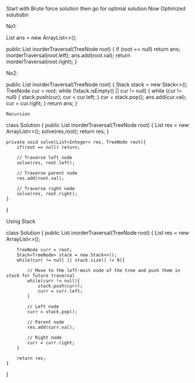 Start with Brute force solution
then go for optimal solution
Now Optimized solutiobn


No1:

 List<Integer> ans = new ArrayList<>();

public List<Integer> inorderTraversal(TreeNode root) {
   if (root == null) return ans;
   inorderTraversal(root.left);
   ans.add(root.val);
   return inorderTraversal(root.right);
}
  
  
  
No2:

   public List<Integer> inorderTraversal(TreeNode root) {
	Stack<TreeNode> stack = new Stack<>();
	TreeNode cur = root;
	while (!stack.isEmpty() || cur != null) {
		while (cur != null) {
    		stack.push(cur);
    		cur = cur.left;
    	}
		cur = stack.pop();
		ans.add(cur.val);
		cur = cur.right;
 	}
	return ans;
}

	
	
	
	Recursion

class Solution {
    public List<Integer> inorderTraversal(TreeNode root) {
        List<Integer> res = new ArrayList<>();
        solve(res,root);
        return res;
    }
    
    private void solve(List<Integer> res, TreeNode root){
        if(root == null) return;
        
		// Traverse left node
        solve(res, root.left);
		
		// Traverse parent node
        res.add(root.val);
		
		// Traverse right node
        solve(res, root.right);
    }
}
	
	
	
	
Using Stack

class Solution {
    public List<Integer> inorderTraversal(TreeNode root) {
        List<Integer> res = new ArrayList<>();
        
        TreeNode curr = root;
        Stack<TreeNode> stack = new Stack<>();
        while(curr != null || stack.size() != 0){
            
            // Move to the left-most node of the tree and push them in stack for future traversal
            while(curr != null){
                stack.push(curr);
                curr = curr.left;
            }
            
            // Left node
            curr = stack.pop();
            
            // Parent node
            res.add(curr.val);
            
            // Right node
            curr = curr.right;
        }
        
        return res;
    }
}
